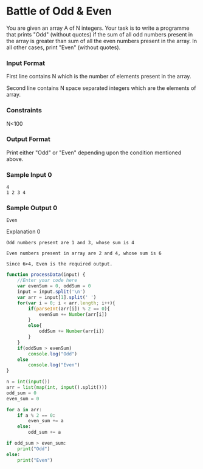 #  Battle of Odd & Even

You are given an array A of N integers. Your task is to write a programme that prints "Odd" (without quotes) if the sum of all odd numbers present in the array is greater than sum of all the even numbers present in the array. In all other cases, print "Even" (without quotes).

### Input Format

First line contains N which is the number of elements present in the array.

Second line contains N space separated integers which are the elements of array.

### Constraints

N<100

### Output Format

Print either "Odd" or "Even" depending upon the condition mentioned above.

### Sample Input 0
```
4
1 2 3 4
````

### Sample Output 0
```
Even
```

Explanation 0

```
Odd numbers present are 1 and 3, whose sum is 4

Even numbers present in array are 2 and 4, whose sum is 6

Since 6>4, Even is the required output.
```

```javascript
function processData(input) {
    //Enter your code here
    var evenSum = 0, oddSum = 0
    input = input.split('\n')
    var arr = input[1].split(' ')
    for(var i = 0; i < arr.length; i++){
        if(parseInt(arr[i]) % 2 == 0){
            evenSum += Number(arr[i])
        }
        else{
            oddSum += Number(arr[i])
        }
    }
    if(oddSum > evenSum)
        console.log("Odd")
    else
        console.log("Even")
} 
```

```python
n = int(input())
arr = list(map(int, input().split()))
odd_sum = 0
even_sum = 0

for a in arr:
    if a % 2 == 0:
        even_sum += a
    else:
        odd_sum += a

if odd_sum > even_sum:
    print("Odd")
else:
    print("Even")
```